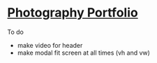 # [Photography Portfolio](https://benva.github.io/)

To do
- make video for header
- make modal fit screen at all times (vh and vw)
